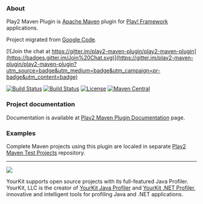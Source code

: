 ### About

Play2 Maven Plugin is [Apache Maven](http://maven.apache.org) plugin for [Play! Framework](http://www.playframework.org) applications.

Project migrated from [Google Code](https://code.google.com/p/play2-maven-plugin/).

[![Join the chat at https://gitter.im/play2-maven-plugin/play2-maven-plugin](https://badges.gitter.im/Join%20Chat.svg)](https://gitter.im/play2-maven-plugin/play2-maven-plugin?utm_source=badge&utm_medium=badge&utm_campaign=pr-badge&utm_content=badge)

[![Build Status](https://travis-ci.org/play2-maven-plugin/play2-maven-plugin.png?branch=master)](https://travis-ci.org/play2-maven-plugin/play2-maven-plugin)
[![Build Status](https://circleci.com/gh/play2-maven-plugin/play2-maven-plugin/tree/master.svg?&style=shield)](https://circleci.com/gh/play2-maven-plugin/play2-maven-plugin)
[![License](http://img.shields.io/:license-Apache%202-blue.svg)](http://www.apache.org/licenses/LICENSE-2.0.txt)
[![Maven Central](https://maven-badges.herokuapp.com/maven-central/com.arpnetworking.code.play2-maven-plugin/play2-maven-plugin/badge.png?style=flat)](http://search.maven.org/#search|ga|1|g%3A%22com.arpnetworking.code.play2-maven-plugin%22%20AND%20a%3A%22play2-maven-plugin%22)

### Project documentation

Documentation is available at [Play2 Maven Plugin Documentation](https://play2-maven-plugin.github.io/) page.

### Examples

Complete Maven projects using this plugin are localed in separate [Play2 Maven Test Projects](https://github.com/play2-maven-plugin/play2-maven-test-projects) repository.

<hr>

[<img src="https://www.yourkit.com/images/yklogo.png" />](https://www.yourkit.com/)

YourKit supports open source projects with its full-featured Java Profiler.
YourKit, LLC is the creator of [YourKit Java Profiler](https://www.yourkit.com/java/profiler/)
and [YourKit .NET Profiler](https://www.yourkit.com/.net/profiler/),
innovative and intelligent tools for profiling Java and .NET applications.
